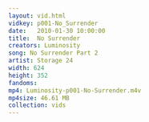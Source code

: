 ```yaml
---
layout: vid.html
vidkey: p001-No_Surrender
date:   2010-01-30 10:00:00
title:  No Surrender
creators: Luminosity
song: No Surrender Part 2
artist: Storage 24
width: 624
height: 352
fandoms: 
mp4: Luminosity-p001-No-Surrender.m4v
mp4size: 46.61 MB
collection: vids
---
```


  <div>
  
  </div>
  